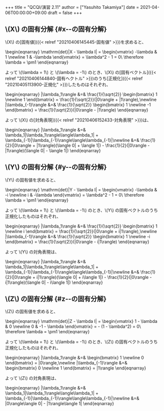 +++
title = "QCQI/演習 2.11"
author = ["Yasuhito Takamiya"]
date = 2021-04-06T00:00:00+09:00
draft = false
+++

## \\(X\\) の固有分解 {#x--の固有分解}

\\(X\\) の[固有値]({{< relref "20210406145445-固有値" >}})を求めると、

\begin{eqnarray}
  \mathrm{det}|X - \lambda I| = \begin{vmatrix}
    -\lambda & 1 \newline
    1 & -\lambda
  \end{vmatrix} = \lambda^2 - 1 = 0\ \therefore \lambda = \pm1
\end{eqnarray}

よって \\(\lambda = 1\\) と \\(\lambda = -1\\) のとき、\\(X\\) の[固有ベクトル]({{< relref "20210406144840-固有ヘクトル" >}})のうち[正規化]({{< relref "20210405113900-正規化" >}})したものはそれぞれ、

\begin{eqnarray}
  |\lambda\_1\rangle &=& \frac{1}{\sqrt{2}}
  \begin{bmatrix}
    1 \newline
    1
  \end{bmatrix}
  = \frac{1}{\sqrt{2}}(|0\rangle + |1\rangle),\newline
  |\lambda\_{-1}\rangle &=& \frac{1}{\sqrt{2}}
  \begin{bmatrix}
    1 \newline
    -1
  \end{bmatrix}
  = \frac{1}{\sqrt{2}}(|0\rangle - |1\rangle)
\end{eqnarray}

よって \\(X\\) の[対角表現]({{< relref "20210406152433-対角表現" >}})は、

\begin{eqnarray}
  |\lambda\_1\rangle &=& \lambda\_1|\lambda\_1\rangle\langle\lambda\_1| + \lambda\_{-1}|\lambda\_{-1}\rangle\langle\lambda\_{-1}|\newline
                    &=& \frac{1}{2}(|0\rangle + |1\rangle)(\langle 0| + \langle 1|) - \frac{1}{2}(|0\rangle - |1\rangle)(\langle 0| - \langle 1|)
\end{eqnarray}


## \\(Y\\) の固有分解 {#y--の固有分解}

\\(Y\\) の固有値を求めると、

\begin{eqnarray}
  \mathrm{det}|Y - \lambda I| = \begin{vmatrix}
    -\lambda & -i \newline
    i & -\lambda
  \end{vmatrix} = \lambda^2 - 1 = 0\ \therefore \lambda = \pm1
\end{eqnarray}

よって \\(\lambda = 1\\) と \\(\lambda = -1\\) のとき、\\(Y\\) の固有ベクトルのうち正規化したものはそれぞれ、

\begin{eqnarray}
  |\lambda\_1\rangle &=& \frac{1}{\sqrt{2}}
  \begin{bmatrix}
    1 \newline
    i
  \end{bmatrix}
  = \frac{1}{\sqrt{2}}(|0\rangle + i|1\rangle),\newline
  |\lambda\_{-1}\rangle &=& \frac{1}{\sqrt{2}}
  \begin{bmatrix}
    1 \newline
    -i
  \end{bmatrix}
  = \frac{1}{\sqrt{2}}(|0\rangle - i|1\rangle)
\end{eqnarray}

よって \\(Y\\) の対角表現は、

\begin{eqnarray}
  |\lambda\_1\rangle &=& \lambda\_1|\lambda\_1\rangle\langle\lambda\_1| + \lambda\_{-1}|\lambda\_{-1}\rangle\langle\lambda\_{-1}|\newline
                    &=& \frac{1}{2}(|0\rangle + i|1\rangle)(\langle 0| + i\langle 1|) - \frac{1}{2}(|0\rangle - i|1\rangle)(\langle 0| - i\langle 1|)
\end{eqnarray}


## \\(Z\\) の固有分解 {#z--の固有分解}

\\(Z\\) の固有値を求めると、

\begin{eqnarray}
  \mathrm{det}|Z - \lambda I| = \begin{vmatrix}
    1 - \lambda & 0 \newline
    0 & -1 - \lambda
  \end{vmatrix} = - (1 - \lambda^2) = 0\ \therefore \lambda = \pm1
\end{eqnarray}

よって \\(\lambda = 1\\) と \\(\lambda = -1\\) のとき、\\(Z\\) の固有ベクトルのうち正規化したものはそれぞれ、

\begin{eqnarray}
  |\lambda\_1\rangle &=&
  \begin{bmatrix}
    1 \newline
    0
  \end{bmatrix}
  = |0\rangle,\newline
  |\lambda\_{-1}\rangle &=&
  \begin{bmatrix}
    0 \newline
    1
  \end{bmatrix}
  = |1\rangle
\end{eqnarray}

よって \\(Z\\) の対角表現は、

\begin{eqnarray}
  |\lambda\_1\rangle &=& \lambda\_1|\lambda\_1\rangle\langle\lambda\_1| + \lambda\_{-1}|\lambda\_{-1}\rangle\langle\lambda\_{-1}|\newline
                    &=& |0\rangle\langle 0| - |1\rangle\langle 1|
\end{eqnarray}
